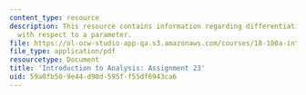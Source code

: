 ```yaml
---
content_type: resource
description: This resource contains information regarding differentiating integrals
  with respect to a parameter.
file: https://ol-ocw-studio-app-qa.s3.amazonaws.com/courses/18-100a-introduction-to-analysis-fall-2012/59a0fb509e44d90d595ff55df6943ca6_MIT18_100AF12_Assign_23.pdf
file_type: application/pdf
resourcetype: Document
title: 'Introduction to Analysis: Assignment 23'
uid: 59a0fb50-9e44-d90d-595f-f55df6943ca6
---
```

